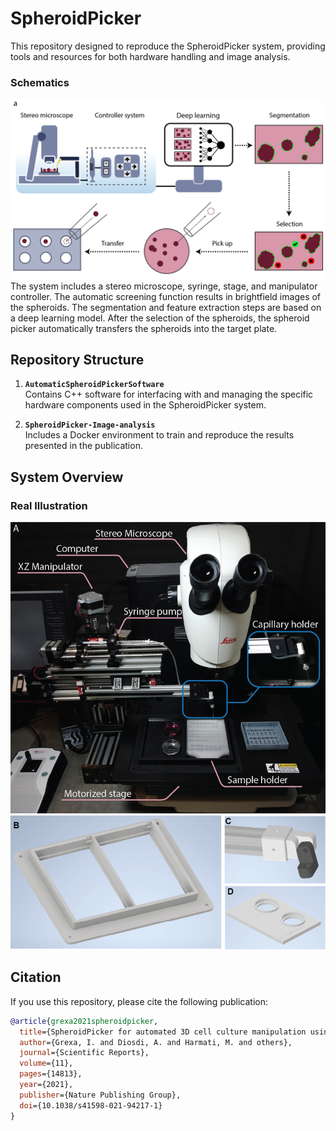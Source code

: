 # SpheroidPicker  

This repository designed to reproduce the SpheroidPicker system, providing tools and resources for both hardware handling and image analysis. 

### Schematics  

![Schematics](./images/schematics.png)  
The system includes a stereo microscope, syringe, stage, and manipulator controller. The automatic screening function results in brightfield images of the spheroids. The segmentation and feature extraction steps are based on a deep learning model. After the selection of the spheroids, the spheroid picker automatically transfers the spheroids into the target plate.

## Repository Structure  

1. **`AutomaticSpheroidPickerSoftware`**  
   Contains C++ software for interfacing with and managing the specific hardware components used in the SpheroidPicker system.  

2. **`SpheroidPicker-Image-analysis`**  
   Includes a Docker environment to train and reproduce the results presented in the publication.  

## System Overview  

### Real Illustration  
![Real Illustration](./images/Realillustration-02.png)  



## Citation  

If you use this repository, please cite the following publication:  

```bibtex
@article{grexa2021spheroidpicker,  
  title={SpheroidPicker for automated 3D cell culture manipulation using deep learning},  
  author={Grexa, I. and Diosdi, A. and Harmati, M. and others},  
  journal={Scientific Reports},  
  volume={11},  
  pages={14813},  
  year={2021},  
  publisher={Nature Publishing Group},  
  doi={10.1038/s41598-021-94217-1}  
}